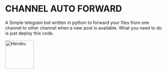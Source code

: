 # CHANNEL AUTO FORWARD
A Simple telegram bot written in python to forward your files from one channel to other channel when a new post is available. What you need to do is just deploy this code. 

<a href="https://heroku.com/deploy?template=https://github.com/golujha9936/Auto-Forward-Bot"><img align="center" alt="Heroku" width="92px" src="https://www.nicepng.com/png/full/223-2233246_heroku-logo-salesforce-heroku.png"></p>
